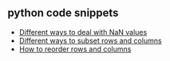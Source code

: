 ## python code snippets
* [Different ways to deal with NaN values](./python_0001.md)
* [Different ways to subset rows and columns](./python_0002.md)
* [How to reorder rows and columns](./python_0003.md)

